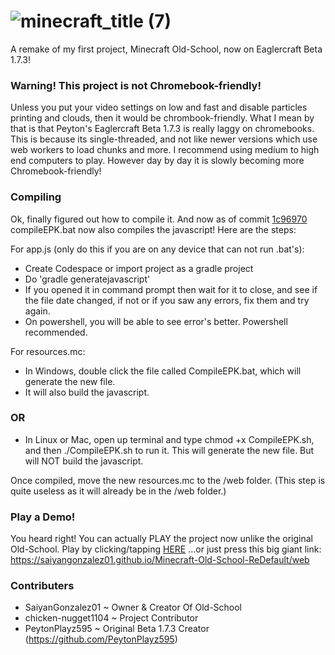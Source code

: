 # ![minecraft_title (7)](https://github.com/user-attachments/assets/ff38267b-d390-4dcc-abbf-3b1808156bfd)

A remake of my first project, Minecraft Old-School, now on Eaglercraft Beta 1.7.3!

### Warning! This project is not Chromebook-friendly!

Unless you put your video settings on low and fast and disable particles printing and clouds, then it would be chrombook-friendly. What I mean by that is that Peyton's Eaglercraft Beta 1.7.3 is really laggy on chromebooks. This is because its single-threaded, and not like newer versions which use web workers to load chunks and more. I recommend using medium to high end computers to play.
However day by day it is slowly becoming more Chromebook-friendly!

### Compiling

Ok, finally figured out how to compile it. And now as of commit [1c96970](https://github.com/SaiyanGonzalez01/Minecraft-Old-School-ReDefault/commit/1c9697069fce6a5390d4a87685912464bd98d7e7) compileEPK.bat now also compiles the javascript! Here are the steps:

For app.js (only do this if you are on any device that can not run .bat's):
- Create Codespace or import project as a gradle project
- Do 'gradle generatejavascript'
- If you opened it in command prompt then wait for it to close, and see if the file date changed, if not or if you saw any errors, fix them and try again.
- On powershell, you will be able to see error's better. Powershell recommended.

For resources.mc:

- In Windows, double click the file called CompileEPK.bat, which will generate the new file.
- It will also build the javascript.
 ### OR
- In Linux or Mac, open up terminal and type chmod +x CompileEPK.sh, and then ./CompileEPK.sh to run it. This will generate the new file. But will NOT build the javascript.

Once compiled, move the new resources.mc to the /web folder. (This step is quite useless as it will already be in the /web folder.)

### Play a Demo!

You heard right! You can actually PLAY the project now unlike the original Old-School. Play by clicking/tapping [HERE](https://saiyangonzalez01.github.io/Minecraft-Old-School-ReDefault/web) ...or just press this big giant link: https://saiyangonzalez01.github.io/Minecraft-Old-School-ReDefault/web

### Contributers

- SaiyanGonzalez01 ~ Owner & Creator Of Old-School
- chicken-nugget1104 ~ Project Contributor
- PeytonPlayz595 ~ Original Beta 1.7.3 Creator (https://github.com/PeytonPlayz595)
